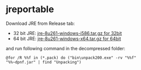 # jreportable

Download JRE from Release tab:

- 32 bit JRE: [jre-8u261-windows-i586.tar.gz for 32bit](https://github.com/alphamodel/jreportable/releases/download/8u261/jre-8u261-windows-i586.tar.gz)
- 64 bit JRE: [jre-8u261-windows-x64.tar.gz for 64bit](https://github.com/alphamodel/jreportable/releases/download/8u261/jre-8u261-windows-x64.tar.gz)

and run following command in the decompressed folder:

```batch
@for /R %%f in (*.pack) do ("bin\unpack200.exe" -rv "%%f" "%%~dpnf.jar" | find "Unpacking")
```
